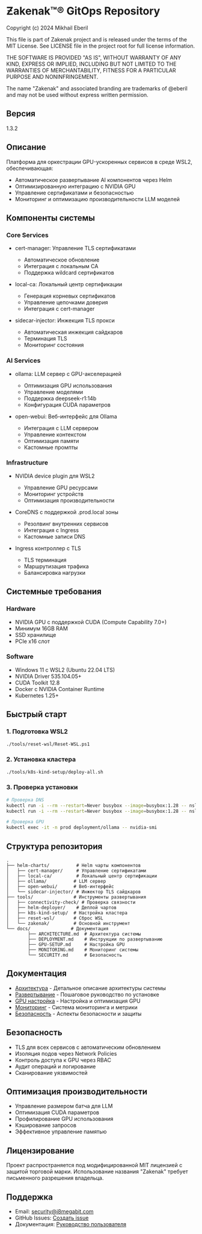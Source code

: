 # Ƶakenak™® GitOps Repository

Copyright (c) 2024 Mikhail Eberil

This file is part of Zakenak project and is released under the terms of the
MIT License. See LICENSE file in the project root for full license information.

THE SOFTWARE IS PROVIDED "AS IS", WITHOUT WARRANTY OF ANY KIND, EXPRESS OR
IMPLIED, INCLUDING BUT NOT LIMITED TO THE WARRANTIES OF MERCHANTABILITY,
FITNESS FOR A PARTICULAR PURPOSE AND NONINFRINGEMENT.

The name "Zakenak" and associated branding are trademarks of @eberil
and may not be used without express written permission.

## Версия
1.3.2

## Описание
Платформа для оркестрации GPU-ускоренных сервисов в среде WSL2, обеспечивающая:
- Автоматическое развертывание AI компонентов через Helm
- Оптимизированную интеграцию с NVIDIA GPU
- Управление сертификатами и безопасностью
- Мониторинг и оптимизацию производительности LLM моделей

## Компоненты системы

### Core Services
- cert-manager: Управление TLS сертификатами
	- Автоматическое обновление
	- Интеграция с локальным CA
	- Поддержка wildcard сертификатов

- local-ca: Локальный центр сертификации
	- Генерация корневых сертификатов
	- Управление цепочками доверия
	- Интеграция с cert-manager

- sidecar-injector: Инжекция TLS прокси
	- Автоматическая инжекция сайдкаров
	- Терминация TLS
	- Мониторинг состояния

### AI Services
- ollama: LLM сервер с GPU-акселерацией
	- Оптимизация GPU использования
	- Управление моделями
	- Поддержка deepseek-r1:14b
	- Конфигурация CUDA параметров

- open-webui: Веб-интерфейс для Ollama
	- Интеграция с LLM сервером
	- Управление контекстом
	- Оптимизация памяти
	- Кастомные промпты

### Infrastructure
- NVIDIA device plugin для WSL2
	- Управление GPU ресурсами
	- Мониторинг устройств
	- Оптимизация производительности

- CoreDNS с поддержкой .prod.local зоны
	- Резолвинг внутренних сервисов
	- Интеграция с Ingress
	- Кастомные записи DNS

- Ingress контроллер с TLS
	- TLS терминация
	- Маршрутизация трафика
	- Балансировка нагрузки

## Системные требования

### Hardware
- NVIDIA GPU с поддержкой CUDA (Compute Capability 7.0+)
- Минимум 16GB RAM
- SSD хранилище
- PCIe x16 слот

### Software
- Windows 11 с WSL2 (Ubuntu 22.04 LTS)
- NVIDIA Driver 535.104.05+
- CUDA Toolkit 12.8
- Docker с NVIDIA Container Runtime
- Kubernetes 1.25+

## Быстрый старт

### 1. Подготовка WSL2
```bash
./tools/reset-wsl/Reset-WSL.ps1
```

### 2. Установка кластера
```bash
./tools/k8s-kind-setup/deploy-all.sh
```

### 3. Проверка установки
```bash
# Проверка DNS
kubectl run -i --rm --restart=Never busybox --image=busybox:1.28 -- nslookup ollama.prod.local
kubectl run -i --rm --restart=Never busybox --image=busybox:1.28 -- nslookup webui.prod.local

# Проверка GPU
kubectl exec -it -n prod deployment/ollama -- nvidia-smi
```

## Структура репозитория
```
.
├── helm-charts/          # Helm чарты компонентов
│   ├── cert-manager/     # Управление сертификатами
│   ├── local-ca/         # Локальный центр сертификации
│   ├── ollama/          # LLM сервер
│   ├── open-webui/      # Веб-интерфейс
│   └── sidecar-injector/ # Инжектор TLS сайдкаров
├── tools/               # Инструменты развертывания
│   ├── connectivity-check/ # Проверка связности
│   ├── helm-deployer/    # Деплой чартов
│   ├── k8s-kind-setup/  # Настройка кластера
│   ├── reset-wsl/       # Сброс WSL
│   └── zakenak/         # Основной инструмент
└── docs/               # Документация
		├── ARCHITECTURE.md  # Архитектура системы
		├── DEPLOYMENT.md    # Инструкции по развертыванию
		├── GPU-SETUP.md     # Настройка GPU
		├── MONITORING.md    # Мониторинг системы
		└── SECURITY.md      # Безопасность
```

## Документация
- [Архитектура](docs/ARCHITECTURE.md) - Детальное описание архитектуры системы
- [Развертывание](docs/DEPLOYMENT.md) - Пошаговое руководство по установке
- [GPU настройка](docs/GPU-SETUP.md) - Настройка и оптимизация GPU
- [Мониторинг](docs/MONITORING.md) - Система мониторинга и метрики
- [Безопасность](docs/SECURITY.md) - Аспекты безопасности и защиты

## Безопасность
- TLS для всех сервисов с автоматическим обновлением
- Изоляция подов через Network Policies
- Контроль доступа к GPU через RBAC
- Аудит операций и логирование
- Сканирование уязвимостей

## Оптимизация производительности
- Управление размером батча для LLM
- Оптимизация CUDA параметров
- Профилирование GPU использования
- Кэширование запросов
- Эффективное управление памятью

## Лицензирование
Проект распространяется под модифицированной MIT лицензией с защитой торговой марки. Использование названия "Zakenak" требует письменного разрешения владельца.

## Поддержка
- Email: security@i8megabit.com
- GitHub Issues: [Создать issue](https://github.com/i8meg/zakenak/issues)
- Документация: [Руководство пользователя](docs/)
